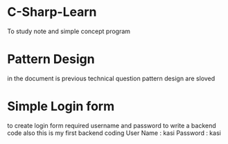 # C-Sharp-Learn
To study note and simple concept program

# Pattern Design
in the document is previous technical question pattern design are sloved

# Simple Login form
to create login form required username and password to write a backend code also this is my first backend coding
    User Name : kasi
    Password  : kasi
